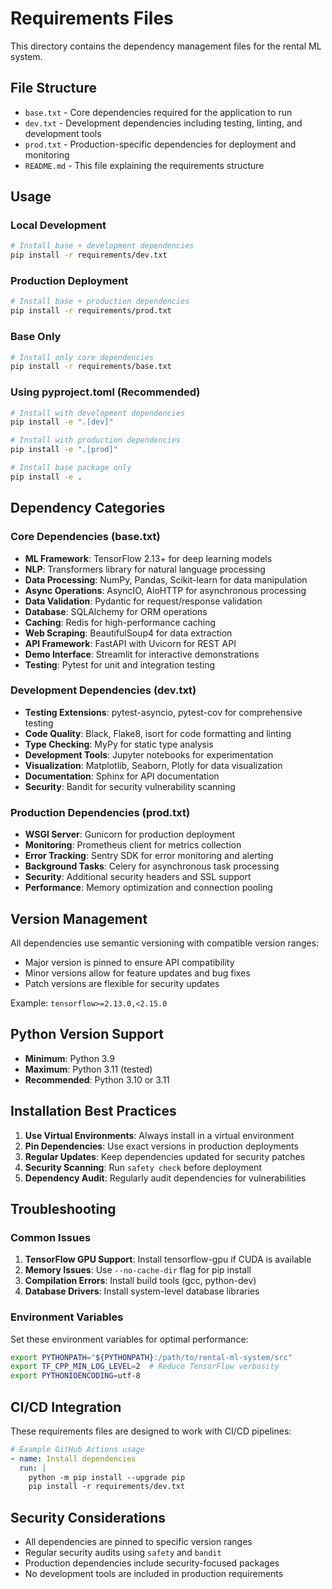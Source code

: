 # Requirements Files

This directory contains the dependency management files for the rental ML system.

## File Structure

- `base.txt` - Core dependencies required for the application to run
- `dev.txt` - Development dependencies including testing, linting, and development tools
- `prod.txt` - Production-specific dependencies for deployment and monitoring
- `README.md` - This file explaining the requirements structure

## Usage

### Local Development
```bash
# Install base + development dependencies
pip install -r requirements/dev.txt
```

### Production Deployment
```bash
# Install base + production dependencies
pip install -r requirements/prod.txt
```

### Base Only
```bash
# Install only core dependencies
pip install -r requirements/base.txt
```

### Using pyproject.toml (Recommended)
```bash
# Install with development dependencies
pip install -e ".[dev]"

# Install with production dependencies
pip install -e ".[prod]"

# Install base package only
pip install -e .
```

## Dependency Categories

### Core Dependencies (base.txt)
- **ML Framework**: TensorFlow 2.13+ for deep learning models
- **NLP**: Transformers library for natural language processing
- **Data Processing**: NumPy, Pandas, Scikit-learn for data manipulation
- **Async Operations**: AsyncIO, AioHTTP for asynchronous processing
- **Data Validation**: Pydantic for request/response validation
- **Database**: SQLAlchemy for ORM operations
- **Caching**: Redis for high-performance caching
- **Web Scraping**: BeautifulSoup4 for data extraction
- **API Framework**: FastAPI with Uvicorn for REST API
- **Demo Interface**: Streamlit for interactive demonstrations
- **Testing**: Pytest for unit and integration testing

### Development Dependencies (dev.txt)
- **Testing Extensions**: pytest-asyncio, pytest-cov for comprehensive testing
- **Code Quality**: Black, Flake8, isort for code formatting and linting
- **Type Checking**: MyPy for static type analysis
- **Development Tools**: Jupyter notebooks for experimentation
- **Visualization**: Matplotlib, Seaborn, Plotly for data visualization
- **Documentation**: Sphinx for API documentation
- **Security**: Bandit for security vulnerability scanning

### Production Dependencies (prod.txt)
- **WSGI Server**: Gunicorn for production deployment
- **Monitoring**: Prometheus client for metrics collection
- **Error Tracking**: Sentry SDK for error monitoring and alerting
- **Background Tasks**: Celery for asynchronous task processing
- **Security**: Additional security headers and SSL support
- **Performance**: Memory optimization and connection pooling

## Version Management

All dependencies use semantic versioning with compatible version ranges:
- Major version is pinned to ensure API compatibility
- Minor versions allow for feature updates and bug fixes
- Patch versions are flexible for security updates

Example: `tensorflow>=2.13.0,<2.15.0`

## Python Version Support

- **Minimum**: Python 3.9
- **Maximum**: Python 3.11 (tested)
- **Recommended**: Python 3.10 or 3.11

## Installation Best Practices

1. **Use Virtual Environments**: Always install in a virtual environment
2. **Pin Dependencies**: Use exact versions in production deployments
3. **Regular Updates**: Keep dependencies updated for security patches
4. **Security Scanning**: Run `safety check` before deployment
5. **Dependency Audit**: Regularly audit dependencies for vulnerabilities

## Troubleshooting

### Common Issues

1. **TensorFlow GPU Support**: Install tensorflow-gpu if CUDA is available
2. **Memory Issues**: Use `--no-cache-dir` flag for pip install
3. **Compilation Errors**: Install build tools (gcc, python-dev)
4. **Database Drivers**: Install system-level database libraries

### Environment Variables

Set these environment variables for optimal performance:
```bash
export PYTHONPATH="${PYTHONPATH}:/path/to/rental-ml-system/src"
export TF_CPP_MIN_LOG_LEVEL=2  # Reduce TensorFlow verbosity
export PYTHONIOENCODING=utf-8
```

## CI/CD Integration

These requirements files are designed to work with CI/CD pipelines:

```yaml
# Example GitHub Actions usage
- name: Install dependencies
  run: |
    python -m pip install --upgrade pip
    pip install -r requirements/dev.txt
```

## Security Considerations

- All dependencies are pinned to specific version ranges
- Regular security audits using `safety` and `bandit`
- Production dependencies include security-focused packages
- No development tools are included in production requirements